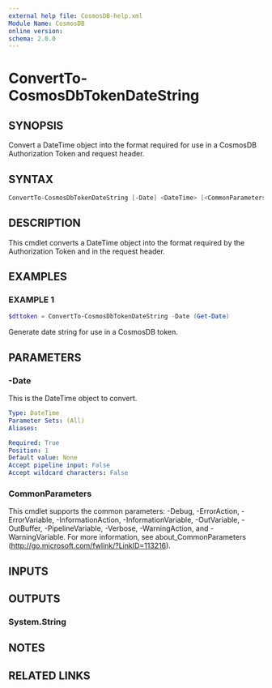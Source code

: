 ```yaml
---
external help file: CosmosDB-help.xml
Module Name: CosmosDB
online version:
schema: 2.0.0
---
```


# ConvertTo-CosmosDbTokenDateString

## SYNOPSIS

Convert a DateTime object into the format required for use
in a CosmosDB Authorization Token and request header.

## SYNTAX

```powershell
ConvertTo-CosmosDbTokenDateString [-Date] <DateTime> [<CommonParameters>]
```

## DESCRIPTION

This cmdlet converts a DateTime object into the format required
by the Authorization Token and in the request header.

## EXAMPLES

### EXAMPLE 1

```powershell
$dttoken = ConvertTo-CosmosDbTokenDateString -Date (Get-Date)
```

Generate date string for use in a CosmosDB token.

## PARAMETERS

### -Date

This is the DateTime object to convert.

```yaml
Type: DateTime
Parameter Sets: (All)
Aliases:

Required: True
Position: 1
Default value: None
Accept pipeline input: False
Accept wildcard characters: False
```

### CommonParameters

This cmdlet supports the common parameters: -Debug, -ErrorAction, -ErrorVariable, -InformationAction, -InformationVariable, -OutVariable, -OutBuffer, -PipelineVariable, -Verbose, -WarningAction, and -WarningVariable.
For more information, see about_CommonParameters (http://go.microsoft.com/fwlink/?LinkID=113216).

## INPUTS

## OUTPUTS

### System.String

## NOTES

## RELATED LINKS
